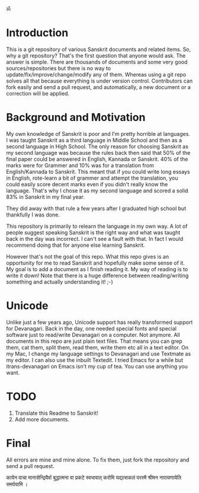 ॐ

# Introduction

This is a git repository of various Sanskrit documents and related items. So, why a git repository? That's the first
question that anyone would ask. The answer is simple. There are thousands of documents and some very good 
sources/repositories but there is no way to update/fix/improve/change/modify any of them. Whereas using a git repo
solves all that because everything is under version control. Contributors can fork easily and send a pull request,
and automatically, a new document or a correction will be applied. 

# Background and Motivation

My own knowledge of Sanskrit is poor and I'm pretty horrible at languages. I was taught Sanskrit as a third language in 
Middle School and then as a second language in High School. The only reason for choosing Sanskrit as my second language 
was because the rules back then said that 50% of the final paper could be answered in English, Kannada or Sanskrit.
40% of the marks were for Grammer and 10% was for a translation from English/Kannada to Sanskrit. This meant that
if you could write long essays in English, rote-learn a bit of grammer and attempt the translation, you could easily
score decent marks even if you didn't really know the language. That's why I chose it as my second language and
scored a solid 83% in Sanskrit in my final year.

They did away with that rule a few years after I graduated high school but thankfully I was done.

This repository is primarily to relearn the language in my own way. A lot of people suggest speaking Sanskrit is the 
right way and what was taught back in the day was incorrect. I can't see a fault with that. In fact I would recommend
doing that for anyone else learning Sanskrit.

However that's not the goal of this repo. What this repo gives is an opportunity for me to read Sanskrit and 
hopefully make some sense of it. My goal is to add a document as I finish reading it. My way of reading is to write it
down! Note that there is a huge difference between reading/writing something and actually understanding it! ;-)

# Unicode
Unlike just a few years ago, Unicode support has really transformed support for Devanagari. Back in the day, one needed 
special fonts and special software just to read/write Devanagari on a computer. Not anymore. All documents in this
repo are just plain text files. That means you can grep them, cat them, split them, read them, write them etc all
in a text editor. On my Mac, I change my language settings to Devanagari and use Textmate as my editor. I can also
use the inbuilt Textedit. I tried Emacs for a while but itrans-devanagari on Emacs isn't my cup of tea. You can
use anything you want.

# TODO

1. Translate this Readme to Sanskrit!
2. Add more documents. 

# Final
All errors are mine and mine alone. To fix them, just fork the repository and send a pull request.

कायेन वाचा मानासेन्द्रियैर्वा बुद्धात्मना वा प्रकटे स्वभावात् करोमि यद्यत्सकलं परस्मै श्रीमन नारायणायेति समर्पयामि ।